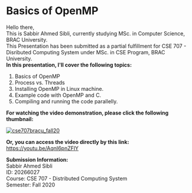 # Basics of OpenMP
Hello there,  
This is Sabbir Ahmed Sibli, currently studying MSc. in Computer Science, BRAC University.  
This Presentation has been submitted as a partial fulfillment for CSE 707 - Disributed Computing System under MSc. in CSE Program, BRAC University.  
**In this presentation, I'll cover the following topics:**  
1. Basics of OpenMP  
2. Process vs. Threads  
3. Installing OpenMP in Linux machine.  
4. Example code with OpenMP and C.  
5. Compiling and running the code parallelly.    

**For watching the video demonstration, please click the following thumbnail:**  

[![cse707bracu_fall20](https://youtu.be/AqnI6pnZFlY/0.jpg)](https://youtu.be/AqnI6pnZFlY)

**Or, you can access the video directly by this link:** https://youtu.be/AqnI6pnZFlY

**Submission Information:**  
Sabbir Ahmed Sibli  
ID: 20266027  
Course: CSE 707 - Distributed Computing System  
Semester: Fall 2020  
